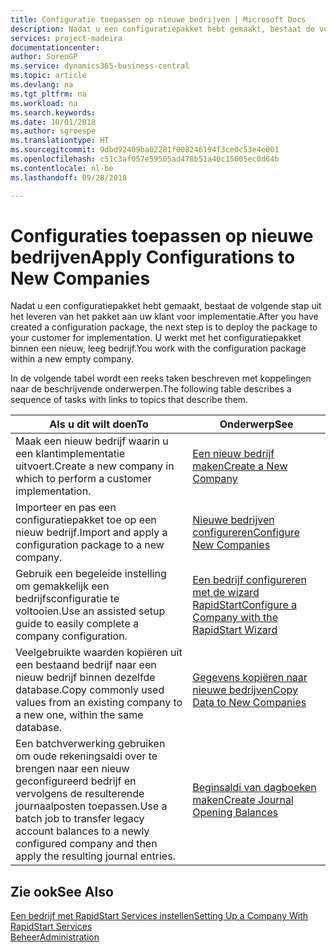 ```yaml
---
title: Configuratie toepassen op nieuwe bedrijven | Microsoft Docs
description: Nadat u een configuratiepakket hebt gemaakt, bestaat de volgende stap uit het leveren van het pakket aan uw klant voor implementatie. U gebruikt de configuratie met een nieuw, leeg bedrijf.
services: project-madeira
documentationcenter: 
author: SorenGP
ms.service: dynamics365-business-central
ms.topic: article
ms.devlang: na
ms.tgt_pltfrm: na
ms.workload: na
ms.search.keywords: 
ms.date: 10/01/2018
ms.author: sgroespe
ms.translationtype: HT
ms.sourcegitcommit: 9dbd92409ba02281f008246194f3ce0c53e4e001
ms.openlocfilehash: c51c3af057e59505ad478b51a40c15605ec0d64b
ms.contentlocale: nl-be
ms.lasthandoff: 09/28/2018

---
```

# <a name="apply-configurations-to-new-companies"></a><span data-ttu-id="749a7-104">Configuraties toepassen op nieuwe bedrijven</span><span class="sxs-lookup"><span data-stu-id="749a7-104">Apply Configurations to New Companies</span></span>
<span data-ttu-id="749a7-105">Nadat u een configuratiepakket hebt gemaakt, bestaat de volgende stap uit het leveren van het pakket aan uw klant voor implementatie.</span><span class="sxs-lookup"><span data-stu-id="749a7-105">After you have created a configuration package, the next step is to deploy the package to your customer for implementation.</span></span> <span data-ttu-id="749a7-106">U werkt met het configuratiepakket binnen een nieuw, leeg bedrijf.</span><span class="sxs-lookup"><span data-stu-id="749a7-106">You work with the configuration package within a new empty company.</span></span>  

 <span data-ttu-id="749a7-107">In de volgende tabel wordt een reeks taken beschreven met koppelingen naar de beschrijvende onderwerpen.</span><span class="sxs-lookup"><span data-stu-id="749a7-107">The following table describes a sequence of tasks with links to topics that describe them.</span></span>

|<span data-ttu-id="749a7-108">**Als u dit wilt doen**</span><span class="sxs-lookup"><span data-stu-id="749a7-108">**To**</span></span>|<span data-ttu-id="749a7-109">**Onderwerp**</span><span class="sxs-lookup"><span data-stu-id="749a7-109">**See**</span></span>|  
|------------|-------------|  
|<span data-ttu-id="749a7-110">Maak een nieuw bedrijf waarin u een klantimplementatie uitvoert.</span><span class="sxs-lookup"><span data-stu-id="749a7-110">Create a new company in which to perform a customer implementation.</span></span>|[<span data-ttu-id="749a7-111">Een nieuw bedrijf maken</span><span class="sxs-lookup"><span data-stu-id="749a7-111">Create a New Company</span></span>](admin-how-to-create-a-new-company.md)|  
|<span data-ttu-id="749a7-112">Importeer en pas een configuratiepakket toe op een nieuw bedrijf.</span><span class="sxs-lookup"><span data-stu-id="749a7-112">Import and apply a configuration package to a new company.</span></span>|[<span data-ttu-id="749a7-113">Nieuwe bedrijven configureren</span><span class="sxs-lookup"><span data-stu-id="749a7-113">Configure New Companies</span></span>](admin-how-to-configure-new-companies.md)|  
|<span data-ttu-id="749a7-114">Gebruik een begeleide instelling om gemakkelijk een bedrijfsconfiguratie te voltooien.</span><span class="sxs-lookup"><span data-stu-id="749a7-114">Use an assisted setup guide to easily complete a company configuration.</span></span>|[<span data-ttu-id="749a7-115">Een bedrijf configureren met de wizard RapidStart</span><span class="sxs-lookup"><span data-stu-id="749a7-115">Configure a Company with the RapidStart Wizard</span></span>](admin-how-to-configure-a-company-with-the-rapidstart-wizard.md)|
|<span data-ttu-id="749a7-116">Veelgebruikte waarden kopiëren uit een bestaand bedrijf naar een nieuw bedrijf binnen dezelfde database.</span><span class="sxs-lookup"><span data-stu-id="749a7-116">Copy commonly used values from an existing company to a new one, within the same database.</span></span>|[<span data-ttu-id="749a7-117">Gegevens kopiëren naar nieuwe bedrijven</span><span class="sxs-lookup"><span data-stu-id="749a7-117">Copy Data to New Companies</span></span>](admin-how-to-copy-data-to-new-companies.md)|  
|<span data-ttu-id="749a7-118">Een batchverwerking gebruiken om oude rekeningsaldi over te brengen naar een nieuw geconfigureerd bedrijf en vervolgens de resulterende journaalposten toepassen.</span><span class="sxs-lookup"><span data-stu-id="749a7-118">Use a batch job to transfer legacy account balances to a newly configured company and then apply the resulting journal entries.</span></span>|[<span data-ttu-id="749a7-119">Beginsaldi van dagboeken maken</span><span class="sxs-lookup"><span data-stu-id="749a7-119">Create Journal Opening Balances</span></span>](admin-how-to-create-journal-opening-balances.md)|  

## <a name="see-also"></a><span data-ttu-id="749a7-120">Zie ook</span><span class="sxs-lookup"><span data-stu-id="749a7-120">See Also</span></span>  
[<span data-ttu-id="749a7-121">Een bedrijf met RapidStart Services instellen</span><span class="sxs-lookup"><span data-stu-id="749a7-121">Setting Up a Company With RapidStart Services</span></span>](admin-set-up-a-company-with-rapidstart.md)  
[<span data-ttu-id="749a7-122">Beheer</span><span class="sxs-lookup"><span data-stu-id="749a7-122">Administration</span></span>](admin-setup-and-administration.md)

